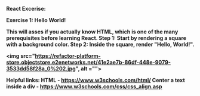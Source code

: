 <b>React Excerise:

Exercise 1: Hello World!

This will asses if you actually know HTML, which is one of the many prerequisites before learning React. 
Step 1: Start by rendering a square with a background color. 
Step 2: Inside the square, render "Hello, World!".

<img src="https://refactor-platform-store.objectstore.e2enetworks.net/41e2ae7b-86df-448e-9079-3533dd58f28a_0%202.jpg", alt ="">

Helpful links:
HTML - https://www.w3schools.com/html/
Center a text inside a div - https://www.w3schools.com/css/css_align.asp
 

